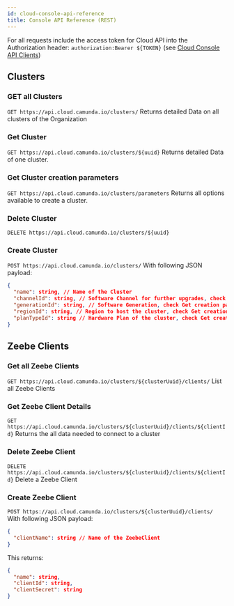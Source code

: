 ```yaml
---
id: cloud-console-api-reference
title: Console API Reference (REST)
---
```


For all requests include the access token for Cloud API into the Authorization header: `authorization:Bearer ${TOKEN}` (see [Cloud Console API Clients](./cloud-console-api-clients.md))

## Clusters

### GET all Clusters

`GET https://api.cloud.camunda.io/clusters/`
Returns detailed Data on all clusters of the Organization

### Get Cluster

`GET https://api.cloud.camunda.io/clusters/${uuid}`
Returns detailed Data of one cluster.

### Get Cluster creation parameters

`GET https://api.cloud.camunda.io/clusters/parameters`
Returns all options available to create a cluster.

### Delete Cluster

`DELETE https://api.cloud.camunda.io/clusters/${uuid}`

### Create Cluster

`POST https://api.cloud.camunda.io/clusters/`
With following JSON payload:

```json
{
  "name": string, // Name of the Cluster
  "channelId": string, // Software Channel for further upgrades, check Get creation parameters
  "generationId": string, // Software Generation, check Get creation parameters
  "regionId": string, // Region to host the cluster, check Get creation parameters
  "planTypeId": string // Hardware Plan of the cluster, check Get creation parameters
}
```

## Zeebe Clients

### Get all Zeebe Clients

`GET https://api.cloud.camunda.io/clusters/${clusterUuid}/clients/`
List all Zeebe Clients

### Get Zeebe Client Details

`GET https://api.cloud.camunda.io/clusters/${clusterUuid}/clients/${clientId}`
Returns the all data needed to connect to a cluster

### Delete Zeebe Client

`DELETE https://api.cloud.camunda.io/clusters/${clusterUuid}/clients/${clientId}`
Delete a Zeebe Client

### Create Zeebe Client

`POST https://api.cloud.camunda.io/clusters/${clusterUuid}/clients/`
With following JSON payload:

```json
{
  "clientName": string // Name of the ZeebeClient
}
```

This returns:

```json
{
  "name": string,
  "clientId": string,
  "clientSecret": string
}
```
